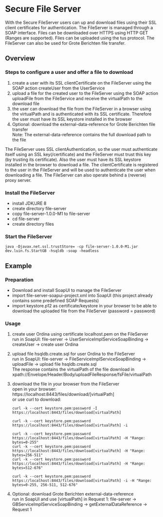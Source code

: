 # Secure File Server
With the Secure FileServer users can up and download files using their SSL client certificates for authentication. The FileServer is managed through a SOAP interface. Files can be downloaded over HTTPS using HTTP GET (Ranges are supported). Files can be uploaded using the tus protocol. The FileServer can also be used for Grote Berichten file transfer.  

## Overview
   
### Steps to configure a user and offer a file to download

1.  create a user with its SSL clientCertificate on the FileServer using the SOAP action createUser from the UserService  
2.  upload a file for the created user to the FileServer using the SOAP action uploadFile from the FileService and receive the virtualPath to the download file  
3.  the user can download the file from the FileServer in a browser using the virtualPath and is authenticated with its SSL certificate. Therefore the user must have its SSL keystore installed in the browser   
4.  Optional: download the external-data-reference for Grote Berichten file transfer  
    Note: The external-data-reference contains the full download path to the file

The FileServer uses SSL clientAuthentication, so the user must authenticate itself using an SSL key(/certificate) and the FileServer must trust this key (by trusting its certificate). Also the user must have its SSL keystore installed in the browser to download a file. The clientCertificate is registered to the user in the FileServer and will be used to authenticate the user when downloading a file. The FileServer can also operate behind a (reverse) proxy server.

### Install the FileServer

*   install JDK/JRE 8
*   create directory file-server
*   copy file-server-1.0.0-M1 to file-server
*   cd file-server
*   create directory files

### Start the FileServer

    java -Djavax.net.ssl.trustStore= -cp file-server-1.0.0-M1.jar dev.luin.fs.StartGB -hsqldb -soap -headless

## Example

### Preparation

*   Download and install SoapUI to manage the FileServer
*   import file-server-soapui-project.xml into SoapUI (this project already contains some predefined SOAP Requests)
*   import keystore.p12 as certificate/keystore in your browser to be able to download the uploaded file from the FileServer (password = password)

### Usage

1.  create user Ordina using certificate localhost.pem on the FileServer  
    run in SoapUI: file-server -> UserServiceImplServiceSoapBinding -> createUser -> create user Ordina
2.  upload file hsqldb.create.sql for user Ordina to the FileServer  
    run in SoapUI: file-server -> FileServiceImplServiceSoapBinding -> uploadFile -> upload file hsqldb.create.sql    
    The response contains the virtualPath of the file download in xpath://Envelope/Header/Body/uploadFileResponse/fsFile/virtualPath
3.  download the file in your browser from the FileServer  
    open in your browser: https://localhost:8443/files/download/[virtualPath]  
   	or use curl to download:

        curl -k --cert keystore.pem:password -I https://localhost:8443/files/download[virtualPath]

        curl -k --cert keystore.pem:password https://localhost:8443/files/download[virtualPath] -i

        curl -k --cert keystore.pem:password https://localhost:8443/files/download[virtualPath] -H "Range: bytes=0-255"
        curl -k --cert keystore.pem:password https://localhost:8443/files/download[virtualPath] -H "Range: bytes=256-511"
        curl -k --cert keystore.pem:password https://localhost:8443/files/download[virtualPath] -H "Range: bytes=512-676"  

        curl -k --cert keystore.pem:password https://localhost:8443/files/download[virtualPath] -i -H "Range: bytes=0-255, 256-511, 512-676"

4.  Optional: download Grote Berichten external-data-reference  
    run in SoapUI and use [virtualPath] in Request 1: file-server -> GBServiceImplServiceSoapBinding -> getExternalDataReference -> Request 1
